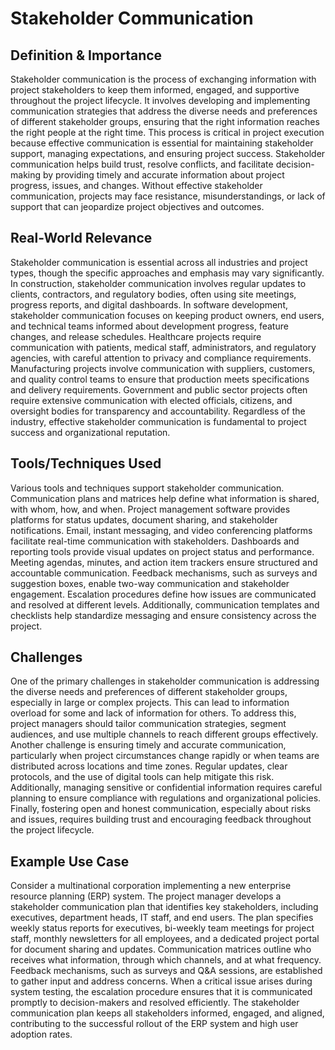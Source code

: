 # Stakeholder Communication

## Definition & Importance

Stakeholder communication is the process of exchanging information with project stakeholders to keep them informed, engaged, and supportive throughout the project lifecycle. It involves developing and implementing communication strategies that address the diverse needs and preferences of different stakeholder groups, ensuring that the right information reaches the right people at the right time. This process is critical in project execution because effective communication is essential for maintaining stakeholder support, managing expectations, and ensuring project success. Stakeholder communication helps build trust, resolve conflicts, and facilitate decision-making by providing timely and accurate information about project progress, issues, and changes. Without effective stakeholder communication, projects may face resistance, misunderstandings, or lack of support that can jeopardize project objectives and outcomes.

## Real-World Relevance

Stakeholder communication is essential across all industries and project types, though the specific approaches and emphasis may vary significantly. In construction, stakeholder communication involves regular updates to clients, contractors, and regulatory bodies, often using site meetings, progress reports, and digital dashboards. In software development, stakeholder communication focuses on keeping product owners, end users, and technical teams informed about development progress, feature changes, and release schedules. Healthcare projects require communication with patients, medical staff, administrators, and regulatory agencies, with careful attention to privacy and compliance requirements. Manufacturing projects involve communication with suppliers, customers, and quality control teams to ensure that production meets specifications and delivery requirements. Government and public sector projects often require extensive communication with elected officials, citizens, and oversight bodies for transparency and accountability. Regardless of the industry, effective stakeholder communication is fundamental to project success and organizational reputation.

## Tools/Techniques Used

Various tools and techniques support stakeholder communication. Communication plans and matrices help define what information is shared, with whom, how, and when. Project management software provides platforms for status updates, document sharing, and stakeholder notifications. Email, instant messaging, and video conferencing platforms facilitate real-time communication with stakeholders. Dashboards and reporting tools provide visual updates on project status and performance. Meeting agendas, minutes, and action item trackers ensure structured and accountable communication. Feedback mechanisms, such as surveys and suggestion boxes, enable two-way communication and stakeholder engagement. Escalation procedures define how issues are communicated and resolved at different levels. Additionally, communication templates and checklists help standardize messaging and ensure consistency across the project.

## Challenges

One of the primary challenges in stakeholder communication is addressing the diverse needs and preferences of different stakeholder groups, especially in large or complex projects. This can lead to information overload for some and lack of information for others. To address this, project managers should tailor communication strategies, segment audiences, and use multiple channels to reach different groups effectively. Another challenge is ensuring timely and accurate communication, particularly when project circumstances change rapidly or when teams are distributed across locations and time zones. Regular updates, clear protocols, and the use of digital tools can help mitigate this risk. Additionally, managing sensitive or confidential information requires careful planning to ensure compliance with regulations and organizational policies. Finally, fostering open and honest communication, especially about risks and issues, requires building trust and encouraging feedback throughout the project lifecycle.

## Example Use Case

Consider a multinational corporation implementing a new enterprise resource planning (ERP) system. The project manager develops a stakeholder communication plan that identifies key stakeholders, including executives, department heads, IT staff, and end users. The plan specifies weekly status reports for executives, bi-weekly team meetings for project staff, monthly newsletters for all employees, and a dedicated project portal for document sharing and updates. Communication matrices outline who receives what information, through which channels, and at what frequency. Feedback mechanisms, such as surveys and Q&A sessions, are established to gather input and address concerns. When a critical issue arises during system testing, the escalation procedure ensures that it is communicated promptly to decision-makers and resolved efficiently. The stakeholder communication plan keeps all stakeholders informed, engaged, and aligned, contributing to the successful rollout of the ERP system and high user adoption rates. 